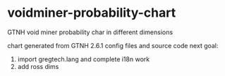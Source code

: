 # voidminer-probability-chart
GTNH void miner probability char in different dimensions

chart generated from GTNH 2.6.1 config files and source code
next goal:
1. import gregtech.lang and complete i18n work
2. add ross dims
